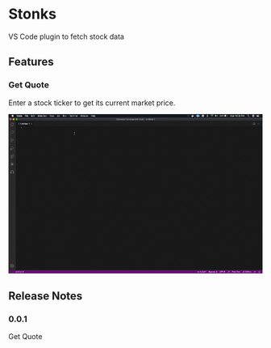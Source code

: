 # Stonks

VS Code plugin to fetch stock data

## Features

### Get Quote
Enter a stock ticker to get its current market price.

![](stonkGetQuoteDemo.gif)


## Release Notes

### 0.0.1

Get Quote

